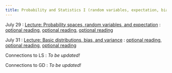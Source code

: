 ```yaml
---
title: Probability and Statistics I (random variables, expectation, bias, and variance)
---
```

July 29
: [Lecture: Probability spaces, random variables, and expectation](#)
  : [optional reading](#), [optional reading](#), [optional reading](#)

July 31
: [Lecture: Basic distributions, bias, and variance](#)
  : [optional reading](#), [optional reading](#), [optional reading](#)

Connections to LS
: *To be updated!*

Connections to GD
: *To be updated!*
